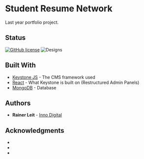 # Student Resume Network
Last year portfolio project.

## Status


[![GitHub license](https://img.shields.io/github/license/InnoDigital/srn.svg?style=flat-square)](https://github.com/InnoDigital/srn/blob/master/LICENSE)
![Designs](https://img.shields.io/badge/Designs-Early-orange.svg?style=flat-square)




## Built With

* [Keystone JS](https://keystonejs.com/) - The CMS framework used
* [React](https://reactjs.org/) - What Keystone is built on (Restructured Admin Panels)
* [MongoDB](https://www.mongodb.com/) - Database

## Authors

* **Rainer Leit** - [Inno Digital](https://inno.digital)

## Acknowledgments

* 
* 
* 